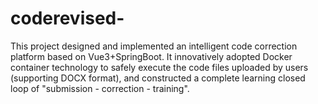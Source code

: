 # coderevised-
This project designed and implemented an intelligent code correction platform based on Vue3+SpringBoot. It innovatively adopted Docker container technology to safely execute the code files uploaded by users (supporting DOCX format), and constructed a complete learning closed loop of "submission - correction - training".

